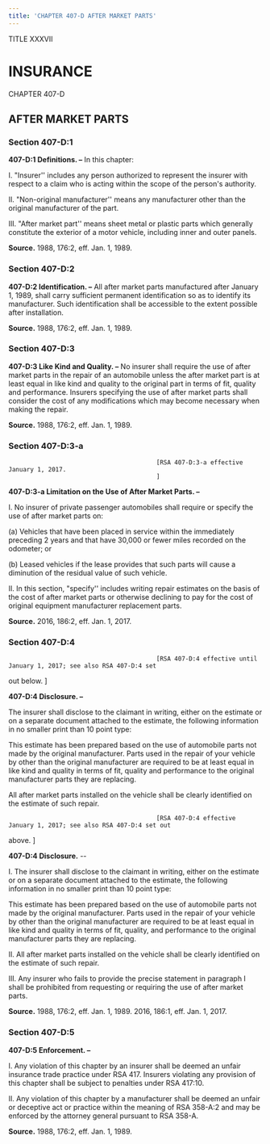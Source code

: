 ```yaml
---
title: 'CHAPTER 407-D AFTER MARKET PARTS'
---
```


TITLE XXXVII
                                             
INSURANCE
=============

CHAPTER 407-D
                                             
AFTER MARKET PARTS
------------------

### Section 407-D:1

 **407-D:1 Definitions. –** In this chapter:
                                             
 I. "Insurer'' includes any person authorized to represent the
insurer with respect to a claim who is acting within the scope of the
person's authority.
                                             
 II. "Non-original manufacturer'' means any manufacturer other than
the original manufacturer of the part.
                                             
 III. "After market part'' means sheet metal or plastic parts which
generally constitute the exterior of a motor vehicle, including inner
and outer panels.

**Source.** 1988, 176:2, eff. Jan. 1, 1989.

### Section 407-D:2

 **407-D:2 Identification. –** All after market parts manufactured
after January 1, 1989, shall carry sufficient permanent identification
so as to identify its manufacturer. Such identification shall be
accessible to the extent possible after installation.

**Source.** 1988, 176:2, eff. Jan. 1, 1989.

### Section 407-D:3

 **407-D:3 Like Kind and Quality. –** No insurer shall require the
use of after market parts in the repair of an automobile unless the
after market part is at least equal in like kind and quality to the
original part in terms of fit, quality and performance. Insurers
specifying the use of after market parts shall consider the cost of any
modifications which may become necessary when making the repair.

**Source.** 1988, 176:2, eff. Jan. 1, 1989.

### Section 407-D:3-a


                                             


                                             [RSA 407-D:3-a effective January 1, 2017.
                                             ]

 **407-D:3-a Limitation on the Use of After Market Parts. –**
                                             
 I. No insurer of private passenger automobiles shall require or
specify the use of after market parts on:
                                             
 (a) Vehicles that have been placed in service within the
immediately preceding 2 years and that have 30,000 or fewer miles
recorded on the odometer; or
                                             
 (b) Leased vehicles if the lease provides that such parts will
cause a diminution of the residual value of such vehicle.
                                             
 II. In this section, "specify'' includes writing repair estimates on
the basis of the cost of after market parts or otherwise declining to
pay for the cost of original equipment manufacturer replacement parts.

**Source.** 2016, 186:2, eff. Jan. 1, 2017.

### Section 407-D:4


                                             


                                             [RSA 407-D:4 effective until January 1, 2017; see also RSA 407-D:4 set
out below.
                                             ]

 **407-D:4 Disclosure. –**
                                             
 The insurer shall disclose to the claimant in writing, either on the
estimate or on a separate document attached to the estimate, the
following information in no smaller print than 10 point type:
                                             
 This estimate has been prepared based on the use of automobile
parts not made by the original manufacturer. Parts used in the repair of
your vehicle by other than the original manufacturer are required to be
at least equal in like kind and quality in terms of fit, quality and
performance to the original manufacturer parts they are replacing.
                                             
 All after market parts installed on the vehicle shall be clearly
identified on the estimate of such repair.


                                             [RSA 407-D:4 effective January 1, 2017; see also RSA 407-D:4 set out
above.
                                             ]


                                             
**407-D:4 Disclosure.** --
                                             
 I. The insurer shall disclose to the claimant in writing, either on
the estimate or on a separate document attached to the estimate, the
following information in no smaller print than 10 point type:
                                             
 This estimate has been prepared based on the use of automobile parts
not made by the original manufacturer. Parts used in the repair of your
vehicle by other than the original manufacturer are required to be at
least equal in like kind and quality in terms of fit, quality, and
performance to the original manufacturer parts they are replacing.
                                             
 II. All after market parts installed on the vehicle shall be clearly
identified on the estimate of such repair.
                                             
 III. Any insurer who fails to provide the precise statement in
paragraph I shall be prohibited from requesting or requiring the use of
after market parts.

**Source.** 1988, 176:2, eff. Jan. 1, 1989. 2016, 186:1, eff. Jan. 1,
2017.

### Section 407-D:5

 **407-D:5 Enforcement. –**
                                             
 I. Any violation of this chapter by an insurer shall be deemed an
unfair insurance trade practice under RSA 417. Insurers violating any
provision of this chapter shall be subject to penalties under RSA
417:10.
                                             
 II. Any violation of this chapter by a manufacturer shall be deemed
an unfair or deceptive act or practice within the meaning of RSA 358-A:2
and may be enforced by the attorney general pursuant to RSA 358-A.

**Source.** 1988, 176:2, eff. Jan. 1, 1989.
